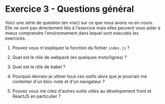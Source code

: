 # Exercice 3 - Questions général

Voici une série de question (en vrac) sur ce que nous avons vu en cours. Elle ne sont pas directement liés à l'exercice mais elles peuvent vous aider à mieux comprendre l'environnement dans lequel sont executés les exercices.

1. Pouvez vous m'expliquez la fonction du fichier `index.js` ?

2. Quel est le rôle de webpack (en quelques mots/lignes) ?

3. Quel est le rôle de babel ?

4. Pourquoi devrais-je utilser tous ces outils alors que je pourrais me contenter d'un bloc-note et d'un navigateur ?

5. Pouvez vous me citez d'autres outils utiles au dévelopement front et ReactJS en particulier ?
